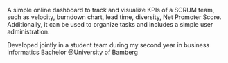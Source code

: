 A simple online dashboard to track and visualize KPIs of a SCRUM team, such as velocity, burndown chart, lead time, diversity, Net Promoter Score. Additionally, it can be used to organize tasks and includes a simple user administration.

Developed jointly in a student team during my second year in business informatics Bachelor @University of Bamberg
